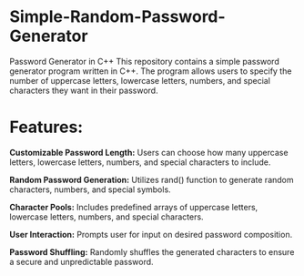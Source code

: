 # Simple-Random-Password-Generator
Password Generator in C++  This repository contains a simple password generator program written in C++. The program allows users to specify the number of uppercase letters, lowercase letters, numbers, and special characters they want in their password.
# Features:
**Customizable Password Length:** Users can choose how many uppercase letters, lowercase letters, numbers, and special characters to include.

**Random Password Generation:** Utilizes rand() function to generate random characters, numbers, and special symbols.

**Character Pools:** Includes predefined arrays of uppercase letters, lowercase letters, numbers, and special characters.

**User Interaction:** Prompts user for input on desired password composition.

**Password Shuffling:** Randomly shuffles the generated characters to ensure a secure and unpredictable password.
